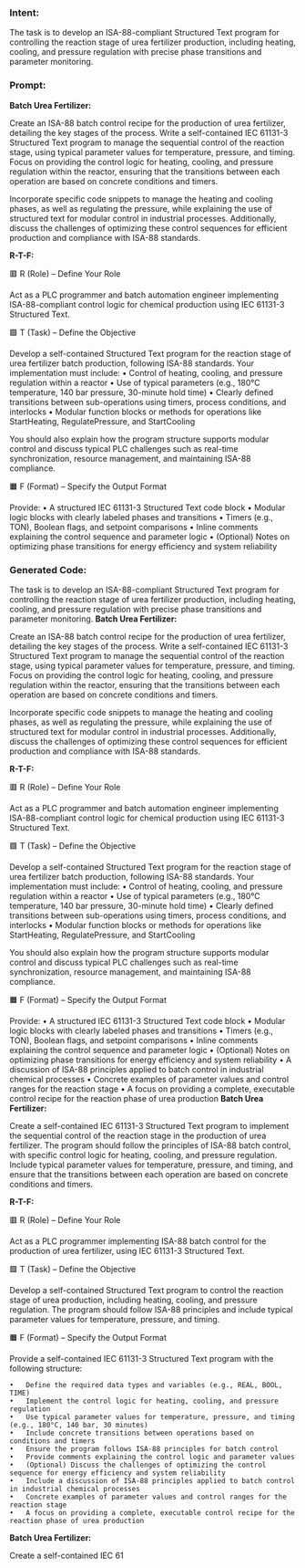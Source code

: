 ### Intent:
The task is to develop an ISA-88-compliant Structured Text program for controlling the reaction stage of urea fertilizer production, including heating, cooling, and pressure regulation with precise phase transitions and parameter monitoring.

### Prompt:
**Batch Urea Fertilizer:**

Create an ISA-88 batch control recipe for the production of urea fertilizer, detailing the key stages of the process. Write a self-contained IEC 61131-3 Structured Text program to manage the sequential control of the reaction stage, using typical parameter values for temperature, pressure, and timing. Focus on providing the control logic for heating, cooling, and pressure regulation within the reactor, ensuring that the transitions between each operation are based on concrete conditions and timers.

Incorporate specific code snippets to manage the heating and cooling phases, as well as regulating the pressure, while explaining the use of structured text for modular control in industrial processes. Additionally, discuss the challenges of optimizing these control sequences for efficient production and compliance with ISA-88 standards.

**R-T-F:**

🟥 R (Role) – Define Your Role

Act as a PLC programmer and batch automation engineer implementing ISA-88-compliant control logic for chemical production using IEC 61131-3 Structured Text.

🟩 T (Task) – Define the Objective

Develop a self-contained Structured Text program for the reaction stage of urea fertilizer batch production, following ISA-88 standards.
Your implementation must include:
	•	Control of heating, cooling, and pressure regulation within a reactor
	•	Use of typical parameters (e.g., 180°C temperature, 140 bar pressure, 30-minute hold time)
	•	Clearly defined transitions between sub-operations using timers, process conditions, and interlocks
	•	Modular function blocks or methods for operations like StartHeating, RegulatePressure, and StartCooling

You should also explain how the program structure supports modular control and discuss typical PLC challenges such as real-time synchronization, resource management, and maintaining ISA-88 compliance.

🟧 F (Format) – Specify the Output Format

Provide:
	•	A structured IEC 61131-3 Structured Text code block
	•	Modular logic blocks with clearly labeled phases and transitions
	•	Timers (e.g., TON), Boolean flags, and setpoint comparisons
	•	Inline comments explaining the control sequence and parameter logic
	•	(Optional) Notes on optimizing phase transitions for energy efficiency and system reliability

### Generated Code:
The task is to develop an ISA-88-compliant Structured Text program for controlling the reaction stage of urea fertilizer production, including heating, cooling, and pressure regulation with precise phase transitions and parameter monitoring.
**Batch Urea Fertilizer:**

Create an ISA-88 batch control recipe for the production of urea fertilizer, detailing the key stages of the process. Write a self-contained IEC 61131-3 Structured Text program to manage the sequential control of the reaction stage, using typical parameter values for temperature, pressure, and timing. Focus on providing the control logic for heating, cooling, and pressure regulation within the reactor, ensuring that the transitions between each operation are based on concrete conditions and timers.

Incorporate specific code snippets to manage the heating and cooling phases, as well as regulating the pressure, while explaining the use of structured text for modular control in industrial processes. Additionally, discuss the challenges of optimizing these control sequences for efficient production and compliance with ISA-88 standards.

**R-T-F:**

🟥 R (Role) – Define Your Role

Act as a PLC programmer and batch automation engineer implementing ISA-88-compliant control logic for chemical production using IEC 61131-3 Structured Text.

🟩 T (Task) – Define the Objective

Develop a self-contained Structured Text program for the reaction stage of urea fertilizer batch production, following ISA-88 standards.
Your implementation must include:
	•	Control of heating, cooling, and pressure regulation within a reactor
	•	Use of typical parameters (e.g., 180°C temperature, 140 bar pressure, 30-minute hold time)
	•	Clearly defined transitions between sub-operations using timers, process conditions, and interlocks
	•	Modular function blocks or methods for operations like StartHeating, RegulatePressure, and StartCooling

You should also explain how the program structure supports modular control and discuss typical PLC challenges such as real-time synchronization, resource management, and maintaining ISA-88 compliance.

🟧 F (Format) – Specify the Output Format

Provide:
	•	A structured IEC 61131-3 Structured Text code block
	•	Modular logic blocks with clearly labeled phases and transitions
	•	Timers (e.g., TON), Boolean flags, and setpoint comparisons
	•	Inline comments explaining the control sequence and parameter logic
	•	(Optional) Notes on optimizing phase transitions for energy efficiency and system reliability
	•	A discussion of ISA-88 principles applied to batch control in industrial chemical processes
	•	Concrete examples of parameter values and control ranges for the reaction stage
	•	A focus on providing a complete, executable control recipe for the reaction phase of urea production
**Batch Urea Fertilizer:**

Create a self-contained IEC 61131-3 Structured Text program to implement the sequential control of the reaction stage in the production of urea fertilizer. The program should follow the principles of ISA-88 batch control, with specific control logic for heating, cooling, and pressure regulation. Include typical parameter values for temperature, pressure, and timing, and ensure that the transitions between each operation are based on concrete conditions and timers.

**R-T-F:**

🟥 R (Role) – Define Your Role

Act as a PLC programmer implementing ISA-88 batch control for the production of urea fertilizer, using IEC 61131-3 Structured Text.

🟩 T (Task) – Define the Objective

Develop a self-contained Structured Text program to control the reaction stage of urea production, including heating, cooling, and pressure regulation. The program should follow ISA-88 principles and include typical parameter values for temperature, pressure, and timing.

🟧 F (Format) – Specify the Output Format

Provide a self-contained IEC 61131-3 Structured Text program with the following structure:

	•	Define the required data types and variables (e.g., REAL, BOOL, TIME)
	•	Implement the control logic for heating, cooling, and pressure regulation
	•	Use typical parameter values for temperature, pressure, and timing (e.g., 180°C, 140 bar, 30 minutes)
	•	Include concrete transitions between operations based on conditions and timers
	•	Ensure the program follows ISA-88 principles for batch control
	•	Provide comments explaining the control logic and parameter values
	•	(Optional) Discuss the challenges of optimizing the control sequence for energy efficiency and system reliability
	•	Include a discussion of ISA-88 principles applied to batch control in industrial chemical processes
	•	Concrete examples of parameter values and control ranges for the reaction stage
	•	A focus on providing a complete, executable control recipe for the reaction phase of urea production
**Batch Urea Fertilizer:**

Create a self-contained IEC 61
